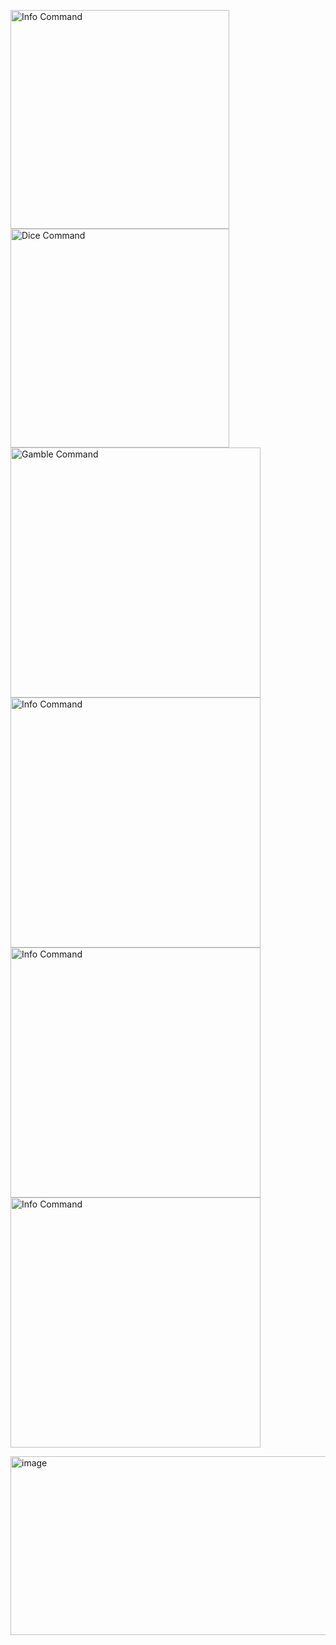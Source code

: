 <p align="left">
  <img alt="Info Command" width="350" src="https://github.com/user-attachments/assets/c9941a08-961c-4336-af3a-e2eb53e8ce16"/>
  <img alt="Dice Command" width="350" src="https://github.com/user-attachments/assets/c9156ed8-87ec-4220-8c51-63175c1755b6"/>
  <img alt="Gamble Command" width="400" src="https://github.com/user-attachments/assets/80497fbc-6256-4c58-b483-cd03833ede20"/>
  <img alt="Info Command" width="400" src=""/>
  <img alt="Info Command" width="400" src=""/>
  <img alt="Info Command" width="400" src=""/>
</p>

<img width="507" height="286" alt="image" src="https://github.com/user-attachments/assets/e9a9e92c-1c75-460f-ab41-400555c2cbb2" />


